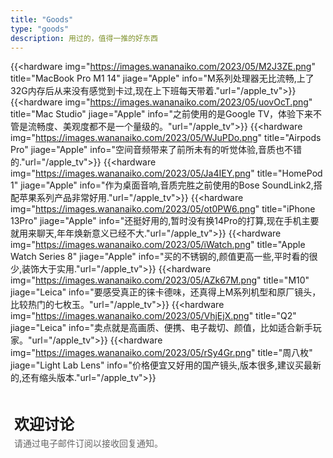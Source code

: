 ```yaml
---
title: "Goods"
type: "goods"
description: 用过的，值得一推的好东西
---
```


{{<hardware img="https://images.wananaiko.com/2023/05/M2J3ZE.png" title="MacBook Pro M1 14" jiage="Apple" info="M系列处理器无比流畅,上了32G内存后从来没有感觉到卡过,现在上下班每天带着."url="/apple_tv">}}
{{<hardware img="https://images.wananaiko.com/2023/05/uovOcT.png" title="Mac Studio" jiage="Apple" info="之前使用的是Google TV，体验下来不管是流畅度、美观度都不是一个量级的。"url="/apple_tv">}}
{{<hardware img="https://images.wananaiko.com/2023/05/WJuPDo.png" title="Airpods Pro" jiage="Apple" info="空间音频带来了前所未有的听觉体验,音质也不错的."url="/apple_tv">}}
{{<hardware img="https://images.wananaiko.com/2023/05/Ja4IEY.png" title="HomePod 1" jiage="Apple" info="作为桌面音响,音质完胜之前使用的Bose SoundLink2,搭配苹果系列产品非常好用."url="/apple_tv">}}
{{<hardware img="https://images.wananaiko.com/2023/05/ot0PW6.png" title="iPhone 13Pro" jiage="Apple" info="还挺好用的,暂时没有换14Pro的打算,现在手机主要就用来聊天,年年焕新意义已经不大."url="/apple_tv">}}
{{<hardware img="https://images.wananaiko.com/2023/05/iWatch.png" title="Apple Watch Series 8" jiage="Apple" info="买的不锈钢的,颜值更高一些,平时看的很少,装饰大于实用."url="/apple_tv">}}
{{<hardware img="https://images.wananaiko.com/2023/05/AZk67M.png" title="M10" jiage="Leica" info="要感受真正的徕卡德味，还真得上M系列机型和原厂镜头，比较热门的七枚玉。"url="/apple_tv">}}
{{<hardware img="https://images.wananaiko.com/2023/05/VhjEjX.png" title="Q2" jiage="Leica" info="卖点就是高画质、便携、电子裁切、颜值，比如适合新手玩家。"url="/apple_tv">}}
{{<hardware img="https://images.wananaiko.com/2023/05/rSy4Gr.png" title="周八枚" jiage="Light Lab Lens" info="价格便宜又好用的国产镜头,版本很多,建议买最新的,还有缩头版本."url="/apple_tv">}}

  <style>
    .comment-title {
      font-size: 24px;
      font-weight: bold;
      padding: 32px 6px 0px 6px;
    }
    .comment-description {
      font-size: 14px;
      color: #666;
      padding: 4px 16px 16px 6px;
    }
    p.root__copyright {
      display: none;
    }
  </style>

  <div class="comment-title">欢迎讨论</div>
  <div class="comment-description">请通过电子邮件订阅以接收回复通知。</div>
  <div id="remark42"></div>

  <script>
    var remark_config = {
      host: "https://remark42.wananaiko.com",
      site_id: "wananaiko",
      locale: "zh",
      page_title: "Comments",
      theme: "auto",
    };
    (function (c) {
      /* 支持适配主题切换 */
      if (localStorage.getItem("pref-theme") === "dark") {
        remark_config.theme = "dark";
      } else if (localStorage.getItem("pref-theme") === "light") {
        remark_config.theme = "light";
      }
      /* 添加 remark42 评论控件 */
      for (var i = 0; i < c.length; i++) {
        var d = document,
          s = d.createElement("script");
        s.src = remark_config.host + "/web/" + c[i] + ".js";
        s.defer = true;
        (d.head || d.body).appendChild(s);
      }
    })(remark_config.components || ["embed"]);
  </script>
  <script>
    !(function (e, n) {
      for (var o = 0; o < e.length; o++) {
        var r = n.createElement("script"),
          c = ".js",
          d = n.head || n.body;
        "noModule" in r ? ((r.type = "module"), (c = ".mjs")) : (r.async = !0),
          (r.defer = !0),
          (r.src = remark_config.host + "/web/" + e[o] + c),
          d.appendChild(r);
      }
    })(remark_config.components || ["embed"], document);
  </script>
